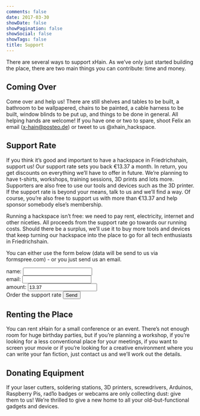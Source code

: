 ```yaml
---
comments: false
date: 2017-03-30
showDate: false
showPagination: false
showSocial: false
showTags: false
title: Support
---
```


There are several ways to support xHain. As we’ve only just started building the place, there are two main things you can contribute: time and money.

## Coming Over
Come over and help us! There are still shelves and tables to be built, a bathroom to be wallpapered, chairs to be painted, a cable harness to be built, window blinds to be put up, and things to be done in general. All helping hands are welcome! If you have one or two to spare, shoot Felix an email (x-hain@posteo.de) or tweet to us @xhain_hackspace.

## Support Rate
If you think it’s good and important to have a hackspace in Friedrichshain, support us! Our support rate sets you back €13.37 a month. In return, you get discounts on everything we’ll have to offer in future. We’re planning to have t-shirts, workshops, training sessions, 3D prints and lots more. Supporters are also free to use our tools and devices such as the 3D printer. If the support rate is beyond your means, talk to us and we’ll find a way. Of course, you’re also free to support us with more than €13.37 and help sponsor somebody else’s membership.

Running a hackspace isn’t free: we need to pay rent, electricity, internet and other niceties. All proceeds from the support rate go towards our running costs. Should there be a surplus, we’ll use it to buy more tools and devices that keep turning our hackspace into the place to go for all tech enthusiasts in Friedrichshain.

You can either use the form below (data will be send to us via formspree.com) - or you just send us an email.

<form action="https://formspree.io/signup@x-hain.de"
      method="POST">
    <label for="Name">name:
    	<input type="text" name="Name" title="name" required>
    </label><br>
    <label for="email">email:
    	<input type="email" name="_replyto" title="email" required>
    </label><br>
    <label for="amount">amount:
    	<input type="text" name="amount" title="amount" value="13.37" required>
    </label><br>
    <label>Order the support rate
    	<input type="submit" value="Send">
	</label><br>
</form>

## Renting the Place
You can rent xHain for a small conference or an event. There’s not enough room for huge birthday parties, but if you’re planning a workshop, if you’re looking for a less conventional place for your meetings, if you want to screen your movie or if you’re looking for a creative environment where you can write your fan fiction, just contact us and we’ll work out the details.

## Donating Equipment
If your laser cutters, soldering stations, 3D printers, screwdrivers, Arduinos, Raspberry Pis, rad1o badges or webcams are only collecting dust: give them to us! We’re thrilled to give a new home to all your old-but-functional gadgets and devices.

